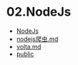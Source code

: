 # 02.NodeJs
- [NodeJs](./NodeJs.md)
- [nodejs爬虫.md](./nodejs爬虫.md)
- [volta.md](./volta.md)
- [public](./public/public.md)
